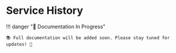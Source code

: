 # Service History

!!! danger "🚧 Documentation In Progress"

    📚 Full documentation will be added soon. Please stay tuned for updates! 🔔
